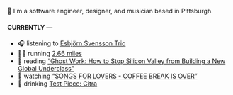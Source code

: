 👋 I'm a software engineer, designer, and musician based in Pittsburgh.

#### CURRENTLY —

* 🎧 listening to [Esbjörn Svensson Trio](https://www.last.fm/music/Esbj%C3%B6rn+Svensson+Trio/_/Tide+of+Trepidation+-+Live)
* 🏃‍♂️ running [2.66 miles](https://www.strava.com/activities/4004986346)
* 📘 reading [“Ghost Work: How to Stop Silicon Valley from Building a New Global Underclass”](https://www.goodreads.com/book/show/41963432-ghost-work)
* 🍿 watching [“SONGS FOR LOVERS - COFFEE BREAK IS OVER”](https://youtu.be/aYYFmp9NBTk)
* 🍺 drinking [Test Piece: Citra](https://untappd.com/user/namoscato/checkin/936866704)

